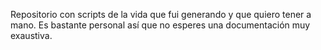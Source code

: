 Repositorio con scripts de la vida que fui generando y que quiero tener a mano.
Es bastante personal así que no esperes una documentación muy exaustiva.
